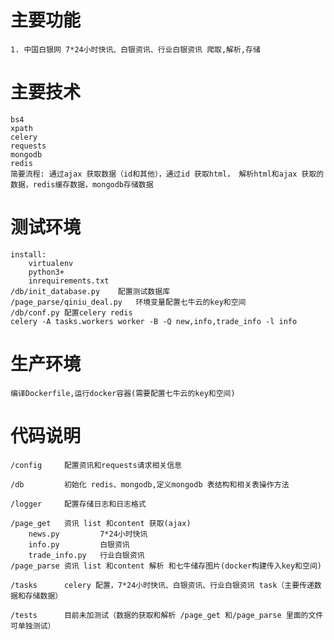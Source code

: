 
# 主要功能
    1. 中国白银网 7*24小时快讯、白银资讯、行业白银资讯 爬取,解析,存储
# 主要技术
    bs4
    xpath
    celery
    requests
    mongodb
    redis
    简要流程: 通过ajax 获取数据（id和其他），通过id 获取html， 解析html和ajax 获取的数据，redis缓存数据，mongodb存储数据
# 测试环境
    install:
        virtualenv
        python3+
        inrequirements.txt
    /db/init_database.py    配置测试数据库
    /page_parse/qiniu_deal.py   环境变量配置七牛云的key和空间
    /db/conf.py 配置celery redis
    celery -A tasks.workers worker -B -Q new,info,trade_info -l info

# 生产环境
    编译Dockerfile,运行docker容器(需要配置七牛云的key和空间)
# 代码说明
    /config     配置资讯和requests请求相关信息

    /db         初始化 redis、mongodb,定义mongodb 表结构和相关表操作方法

    /logger     配置存储日志和日志格式

    /page_get   资讯 list 和content 获取(ajax)
        news.py         7*24小时快讯
        info.py         白银资讯
        trade_info.py   行业白银资讯
    /page_parse 资讯 list 和content 解析 和七牛储存图片(docker构建传入key和空间)

    /tasks      celery 配置，7*24小时快讯、白银资讯、行业白银资讯 task（主要传递数据和存储数据）

    /tests      目前未加测试（数据的获取和解析 /page_get 和/page_parse 里面的文件可单独测试）